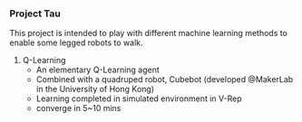 ### Project Tau

This project is intended to play with different machine learning methods to enable some legged robots to walk.

1. Q-Learning 
	- An elementary Q-Learning agent
	- Combined with a quadruped robot, Cubebot (developed @MakerLab in the University of Hong Kong)
	- Learning completed in simulated environment in V-Rep
	- converge in 5~10 mins